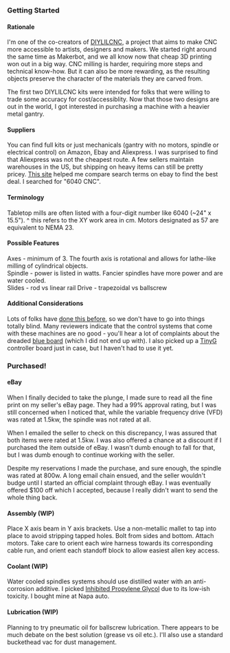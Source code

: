 ### Getting Started

#### Rationale

I'm one of the co-creators of [DIYLILCNC](http://diylilcnc.org/), a project that aims to make
CNC more accessible to artists, designers and makers. We started right
around the same time as Makerbot, and we all know now that cheap 3D printing
won out in a big way. CNC milling is harder, requiring more steps and
technical know-how. But it can also be more rewarding, as the resulting
objects preserve the character of the materials they are
carved from.

The first two DIYLILCNC kits were intended for folks that were willing to trade
some accuracy for cost/accessiblity. Now that those two designs are out in
the world, I got interested in purchasing a machine with a heavier metal gantry.

#### Suppliers

You can find full kits or just mechanicals (gantry with no motors, spindle or
electrical control) on Amazon, Ebay and Aliexpress. I was surprised to
find that Aliexpress was not the cheapest route. A few sellers
maintain warehouses in the US, but shipping on heavy items can still be
pretty pricey. [This site](http://www.delftplate.com/?k=6040%20cnc%20router) 
helped me compare search terms on ebay to find the best deal. I searched for "6040 CNC".

#### Terminology

Tabletop mills are often listed with a four-digit number like 6040 (~24" x 15.5").
^ this refers to the XY work area in cm. 
Motors designated as 57 are equivalent to NEMA 23.

#### Possible Features

Axes - minimum of 3. The fourth axis is rotational and allows for lathe-like milling of cylindrical objects.  
Spindle -  power is listed in watts. Fancier spindles have more power and are water cooled.  
Slides - rod vs linear rail
Drive - trapezoidal vs ballscrew

#### Additional Considerations

Lots of folks have [done this before](http://www.eevblog.com/forum/reviews/china-cnc-6040-setup-testing-review/?PHPSESSID=0521816f3f32ad12d44d4c11fb0a35c8), 
so we don't have to go into things totally blind. Many reviewers indicate that the control systems that come with these
machines are no good - you'll hear a lot of complaints about the dreaded [blue board](http://drkfs.net/REVERSESTEPPER.htm) (which I did not end up with). I also picked up a [TinyG](https://www.youtube.com/watch?v=In9Q_R0Nui8) controller board just in case, but I haven't had to use it yet.

### Purchased!

#### eBay

When I finally decided to take the plunge, I made sure to read all the
fine print on my seller's eBay page. They had a 99% approval rating, but
I was still concerned when I noticed that, while the variable frequency
drive (VFD) was rated at 1.5kw, the spindle was not rated at all.

When I emailed the seller to check on this discrepancy, I was assured
that both items were rated at 1.5kw. I was also offered a chance at a
discount if I purchased the item outside of eBay. I wasn't dumb enough
to fall for that, but I was dumb enough to continue working with the
seller.

Despite my reservations I made the purchase, and sure enough, the
spindle was rated at 800w. A long email chain ensued, and the seller
wouldn't budge until I started an official complaint through eBay. I was
eventually offered $100 off which I accepted, because I really didn't
want to send the whole thing back.

#### Assembly (WIP)

Place X axis beam in Y axis brackets. 
Use a non-metallic mallet to tap into place to avoid stripping tapped holes. 
Bolt from sides and bottom. 
Attach motors. Take care to orient each wire harness towards its corresponding cable run, and orient each standoff block to allow easiest allen key access.
 
#### Coolant (WIP)

Water cooled spindles systems should use distilled water with an anti-corrosion additive. 
I picked [Inhibited Propylene Glycol](https://en.wikipedia.org/wiki/Polypropylene_glycol) due to its
low-ish toxicity. I bought mine at Napa auto.

#### Lubrication (WIP)

Planning to try pneumatic oil for ballscrew
lubrication. There appears to be much debate on the best solution
(grease vs oil etc.). I'll also use a standard buckethead vac for dust
management.